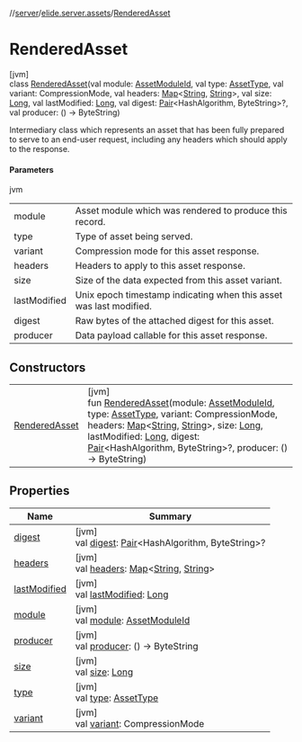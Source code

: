 //[server](../../../index.md)/[elide.server.assets](../index.md)/[RenderedAsset](index.md)

# RenderedAsset

[jvm]\
class [RenderedAsset](index.md)(val module: [AssetModuleId](../../elide.server/index.md#-803173189%2FClasslikes%2F-1343588467), val type: [AssetType](../-asset-type/index.md), val variant: CompressionMode, val headers: [Map](https://kotlinlang.org/api/latest/jvm/stdlib/kotlin.collections/-map/index.html)&lt;[String](https://kotlinlang.org/api/latest/jvm/stdlib/kotlin/-string/index.html), [String](https://kotlinlang.org/api/latest/jvm/stdlib/kotlin/-string/index.html)&gt;, val size: [Long](https://kotlinlang.org/api/latest/jvm/stdlib/kotlin/-long/index.html), val lastModified: [Long](https://kotlinlang.org/api/latest/jvm/stdlib/kotlin/-long/index.html), val digest: [Pair](https://kotlinlang.org/api/latest/jvm/stdlib/kotlin/-pair/index.html)&lt;HashAlgorithm, ByteString&gt;?, val producer: () -&gt; ByteString)

Intermediary class which represents an asset that has been fully prepared to serve to an end-user request, including any headers which should apply to the response.

#### Parameters

jvm

| | |
|---|---|
| module | Asset module which was rendered to produce this record. |
| type | Type of asset being served. |
| variant | Compression mode for this asset response. |
| headers | Headers to apply to this asset response. |
| size | Size of the data expected from this asset variant. |
| lastModified | Unix epoch timestamp indicating when this asset was last modified. |
| digest | Raw bytes of the attached digest for this asset. |
| producer | Data payload callable for this asset response. |

## Constructors

| | |
|---|---|
| [RenderedAsset](-rendered-asset.md) | [jvm]<br>fun [RenderedAsset](-rendered-asset.md)(module: [AssetModuleId](../../elide.server/index.md#-803173189%2FClasslikes%2F-1343588467), type: [AssetType](../-asset-type/index.md), variant: CompressionMode, headers: [Map](https://kotlinlang.org/api/latest/jvm/stdlib/kotlin.collections/-map/index.html)&lt;[String](https://kotlinlang.org/api/latest/jvm/stdlib/kotlin/-string/index.html), [String](https://kotlinlang.org/api/latest/jvm/stdlib/kotlin/-string/index.html)&gt;, size: [Long](https://kotlinlang.org/api/latest/jvm/stdlib/kotlin/-long/index.html), lastModified: [Long](https://kotlinlang.org/api/latest/jvm/stdlib/kotlin/-long/index.html), digest: [Pair](https://kotlinlang.org/api/latest/jvm/stdlib/kotlin/-pair/index.html)&lt;HashAlgorithm, ByteString&gt;?, producer: () -&gt; ByteString) |

## Properties

| Name | Summary |
|---|---|
| [digest](digest.md) | [jvm]<br>val [digest](digest.md): [Pair](https://kotlinlang.org/api/latest/jvm/stdlib/kotlin/-pair/index.html)&lt;HashAlgorithm, ByteString&gt;? |
| [headers](headers.md) | [jvm]<br>val [headers](headers.md): [Map](https://kotlinlang.org/api/latest/jvm/stdlib/kotlin.collections/-map/index.html)&lt;[String](https://kotlinlang.org/api/latest/jvm/stdlib/kotlin/-string/index.html), [String](https://kotlinlang.org/api/latest/jvm/stdlib/kotlin/-string/index.html)&gt; |
| [lastModified](last-modified.md) | [jvm]<br>val [lastModified](last-modified.md): [Long](https://kotlinlang.org/api/latest/jvm/stdlib/kotlin/-long/index.html) |
| [module](module.md) | [jvm]<br>val [module](module.md): [AssetModuleId](../../elide.server/index.md#-803173189%2FClasslikes%2F-1343588467) |
| [producer](producer.md) | [jvm]<br>val [producer](producer.md): () -&gt; ByteString |
| [size](size.md) | [jvm]<br>val [size](size.md): [Long](https://kotlinlang.org/api/latest/jvm/stdlib/kotlin/-long/index.html) |
| [type](type.md) | [jvm]<br>val [type](type.md): [AssetType](../-asset-type/index.md) |
| [variant](variant.md) | [jvm]<br>val [variant](variant.md): CompressionMode |
